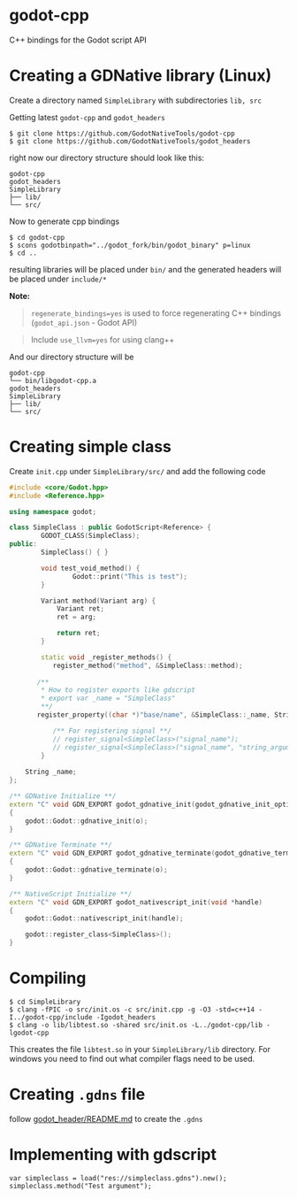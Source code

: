 # godot-cpp
C++ bindings for the Godot script API

# Creating a GDNative library (Linux)
Create a directory named `SimpleLibrary` with subdirectories `lib, src`

Getting latest `godot-cpp` and `godot_headers`
```
$ git clone https://github.com/GodotNativeTools/godot-cpp
$ git clone https://github.com/GodotNativeTools/godot_headers
```
right now our directory structure should look like this:
```
godot-cpp
godot_headers
SimpleLibrary
├── lib/
└── src/
```

Now to generate cpp bindings
```
$ cd godot-cpp
$ scons godotbinpath="../godot_fork/bin/godot_binary" p=linux
$ cd ..
```
resulting libraries will be placed under `bin/` and the generated headers will be placed under `include/*`

**Note:**
> `regenerate_bindings=yes` is used to force regenerating C++ bindings (`godot_api.json` - Godot API)

> Include `use_llvm=yes` for using clang++


And our directory structure will be
```
godot-cpp
└── bin/libgodot-cpp.a
godot_headers
SimpleLibrary
├── lib/
└── src/
```

# Creating simple class

Create `init.cpp` under `SimpleLibrary/src/` and add the following code
```cpp
#include <core/Godot.hpp>
#include <Reference.hpp>

using namespace godot;

class SimpleClass : public GodotScript<Reference> {
        GODOT_CLASS(SimpleClass);
public:
        SimpleClass() { }

        void test_void_method() {
                Godot::print("This is test");
        }

        Variant method(Variant arg) {
            Variant ret;
            ret = arg;

            return ret;
        }

        static void _register_methods() {
           register_method("method", &SimpleClass::method);
	   
	   /**
	    * How to register exports like gdscript
	    * export var _name = "SimpleClass"
	    **/
	   register_property((char *)"base/name", &SimpleClass::_name, String("SimpleClass"));

           /** For registering signal **/
           // register_signal<SimpleClass>("signal_name");
           // register_signal<SimpleClass>("signal_name", "string_argument", GODOT_VARIANT_TYPE_STRING)
        }
	
	String _name;
};

/** GDNative Initialize **/
extern "C" void GDN_EXPORT godot_gdnative_init(godot_gdnative_init_options *o)
{
    godot::Godot::gdnative_init(o);
}

/** GDNative Terminate **/
extern "C" void GDN_EXPORT godot_gdnative_terminate(godot_gdnative_terminate_options *o)
{
    godot::Godot::gdnative_terminate(o);
}

/** NativeScript Initialize **/
extern "C" void GDN_EXPORT godot_nativescript_init(void *handle)
{
    godot::Godot::nativescript_init(handle);

    godot::register_class<SimpleClass>();
}
```

# Compiling
```
$ cd SimpleLibrary
$ clang -fPIC -o src/init.os -c src/init.cpp -g -O3 -std=c++14 -I../godot-cpp/include -Igodot_headers
$ clang -o lib/libtest.so -shared src/init.os -L../godot-cpp/lib -lgodot-cpp
```
This creates the file `libtest.so` in your `SimpleLibrary/lib` directory. For windows you need to find out what compiler flags need to be used.

# Creating `.gdns` file
follow [godot_header/README.md](https://github.com/GodotNativeTools/godot_headers/blob/master/README.md#how-do-i-use-native-scripts-from-the-editor) to create the `.gdns` 

# Implementing with gdscript
```gdscript
var simpleclass = load("res://simpleclass.gdns").new();
simpleclass.method("Test argument");
```

